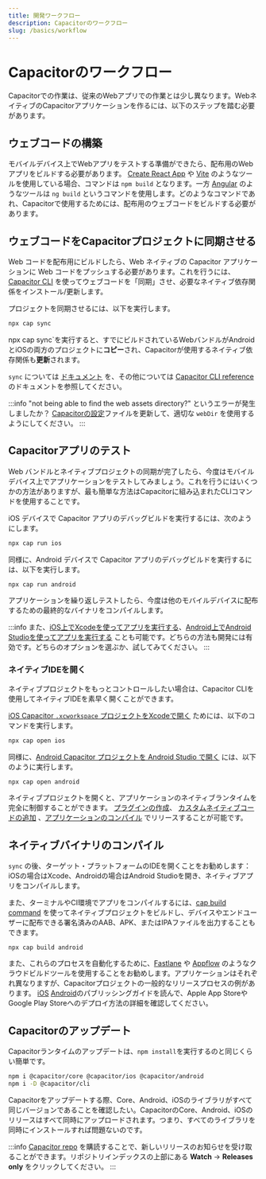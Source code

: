 ```yaml
---
title: 開発ワークフロー
description: Capacitorのワークフロー
slug: /basics/workflow
---
```


# Capacitorのワークフロー

Capacitorでの作業は、従来のWebアプリでの作業とは少し異なります。WebネイティブのCapacitorアプリケーションを作るには、以下のステップを踏む必要があります。

## ウェブコードの構築

モバイルデバイス上でWebアプリをテストする準備ができたら、配布用のWebアプリをビルドする必要があります。 [Create React App](https://create-react-app.dev/) や [Vite](https://vitejs.dev/) のようなツールを使用している場合、コマンドは `npm build` となります。一方 [Angular](https://angular.io/) のようなツールは `ng build` というコマンドを使用します。どのようなコマンドであれ、Capacitorで使用するためには、配布用のウェブコードをビルドする必要があります。

## ウェブコードをCapacitorプロジェクトに同期させる

Web コードを配布用にビルドしたら、Web ネイティブの Capacitor アプリケーションに Web コードをプッシュする必要があります。これを行うには、[Capacitor CLI](/cli/index.md) を使ってウェブコードを「同期」させ、必要なネイティブ依存関係をインストール/更新します。

プロジェクトを同期させるには、以下を実行します。

```bash
npx cap sync
```

npx cap sync`を実行すると、すでにビルドされているWebバンドルがAndroidとiOSの両方のプロジェクトに**コピー**され、Capacitorが使用するネイティブ依存関係も**更新**されます。

`sync` については [ドキュメント](/cli/commands/sync.md) を、その他については [Capacitor CLI reference](/cli/index.md) のドキュメントを参照してください。

:::info
"not being able to find the web assets directory?" というエラーが発生しましたか？ [Capacitorの設定](/main/reference/config.md)ファイルを更新して、適切な `webDir` を使用するようにしてください。
:::


## Capacitorアプリのテスト

Web バンドルとネイティブプロジェクトの同期が完了したら、今度はモバイルデバイス上でアプリケーションをテストしてみましょう。これを行うにはいくつかの方法がありますが、最も簡単な方法はCapacitorに組み込まれたCLIコマンドを使用することです。

iOS デバイスで Capacitor アプリのデバッグビルドを実行するには、次のようにします。
```bash
npx cap run ios
```

同様に、Android デバイスで Capacitor アプリのデバッグビルドを実行するには、以下を実行します。
```bash
npx cap run android
```


アプリケーションを繰り返しテストしたら、今度は他のモバイルデバイスに配布するための最終的なバイナリをコンパイルします。

:::info
また、[iOS上でXcodeを使ってアプリを実行する](/main/ios/index.md#running-in-xcode)、[Android上でAndroid Studioを使ってアプリを実行する](/main/android/index.md#running-with-android-studio) ことも可能です。どちらの方法も開発には有効です。どちらのオプションを選ぶか、試してみてください。
:::

### ネイティブIDEを開く

ネイティブプロジェクトをもっとコントロールしたい場合は、Capacitor CLIを使用してネイティブIDEを素早く開くことができます。

[iOS Capacitor `.xcworkspace` プロジェクトをXcodeで開く](/main/ios/index.md#opening-the-ios-project) ためには、以下のコマンドを実行します。
```bash
npx cap open ios
```

同様に、[Android Capacitor プロジェクトを Android Studio で開く](/main/android/index.md#opening-the-android-project) には、以下のように実行します。
```bash
npx cap open android
```

ネイティブプロジェクトを開くと、アプリケーションのネイティブランタイムを完全に制御することができます。 [プラグインの作成](/plugins.mdx)、 [カスタムネイティブコードの追加](/main/ios/custom-code.md) 、[アプリケーションのコンパイル](#compiling-your-native-binary) でリリースすることが可能です。

## ネイティブバイナリのコンパイル

`sync` の後、ターゲット・プラットフォームのIDEを開くことをお勧めします： iOSの場合はXcode、Androidの場合はAndroid Studioを開き、ネイティブアプリをコンパイルします。

また、ターミナルやCI環境でアプリをコンパイルするには、[cap build command](/cli/commands/build) を使ってネイティブプロジェクトをビルドし、デバイスやエンドユーザーに配布できる署名済みのAAB、APK、またはIPAファイルを出力することもできます。

```
npx cap build android
```

また、これらのプロセスを自動化するために、[Fastlane](https://fastlane.tools) や [Appflow](https://useappflow.com) のようなクラウドビルドツールを使用することをお勧めします。アプリケーションはそれぞれ異なりますが、Capacitorプロジェクトの一般的なリリースプロセスの例があります。 [iOS](/main/ios/deploying-to-app-store.md)  [Android](/main/android/deploying-to-google-play.md)のパブリッシングガイドを読んで、Apple App StoreやGoogle Play Storeへのデプロイ方法の詳細を確認してください。

## Capacitorのアップデート

Capacitorランタイムのアップデートは、`npm install`を実行するのと同じくらい簡単です。

```bash
npm i @capacitor/core @capacitor/ios @capacitor/android
npm i -D @capacitor/cli
```

Capacitorをアップデートする際、Core、Android、iOSのライブラリがすべて同じバージョンであることを確認したい。CapacitorのCore、Android、iOSのリリースはすべて同時にアップロードされます。つまり、すべてのライブラリを同時にインストールすれば問題ないのです。

:::info
[Capacitor repo](https://github.com/ionic-team/capacitor) を購読することで、新しいリリースのお知らせを受け取ることができます。リポジトリインデックスの上部にある **Watch** -> **Releases only** をクリックしてください。
:::

